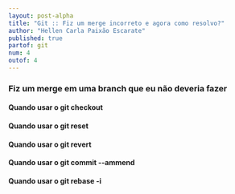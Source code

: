 ```yaml
---
layout: post-alpha
title: "Git :: Fiz um merge incorreto e agora como resolvo?"
author: "Hellen Carla Paixão Escarate"
published: true
partof: git
num: 4
outof: 4
---
```


### Fiz um merge em uma branch que eu não deveria fazer

#### Quando usar o git checkout

#### Quando usar o git reset 

#### Quando usar o git revert 

#### Quando usar o git commit --ammend 

#### Quando usar o git rebase -i 